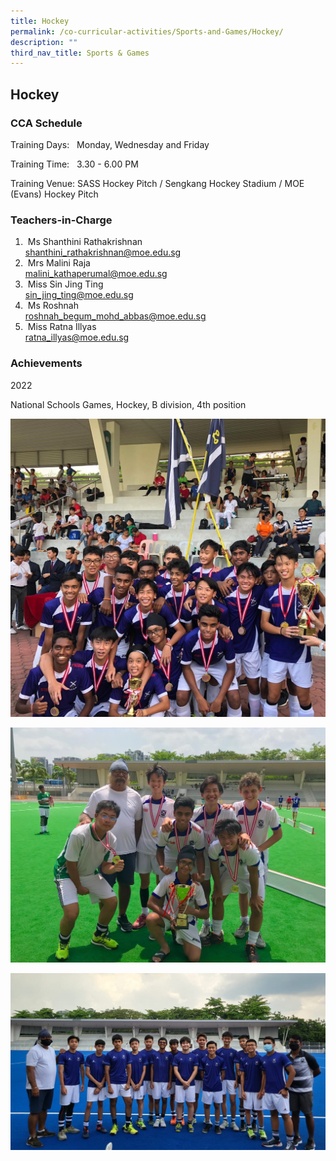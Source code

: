 ```yaml
---
title: Hockey
permalink: /co-curricular-activities/Sports-and-Games/Hockey/
description: ""
third_nav_title: Sports & Games
---
```

## Hockey

### CCA Schedule  

Training Days:   Monday, Wednesday and Friday

Training Time:   3.30 - 6.00 PM

Training Venue: SASS Hockey Pitch / Sengkang Hockey Stadium / MOE (Evans) Hockey Pitch



### Teachers-in-Charge



1.   Ms Shanthini Rathakrishnan <br> shanthini_rathakrishnan@moe.edu.sg
2.   Mrs Malini Raja <br> malini_kathaperumal@moe.edu.sg
3.   Miss Sin Jing Ting   <br> sin_jing_ting@moe.edu.sg
4.   Ms Roshnah <br> roshnah_begum_mohd_abbas@moe.edu.sg
5.   Miss Ratna Illyas <br> ratna_illyas@moe.edu.sg

  

### Achievements

2022

National Schools Games, Hockey, B division, 4th position

![](/images/Hockey.jpg)

![](/images/Hockey2.jpg)

![](/images/Hockey3.jpg)